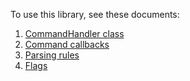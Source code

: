 To use this library, see these documents:

1. [CommandHandler class](CommandHandler.md)
2. [Command callbacks](Commands.md)
3. [Parsing rules](ParsingRules.md)
4. [Flags](Flags.md)
